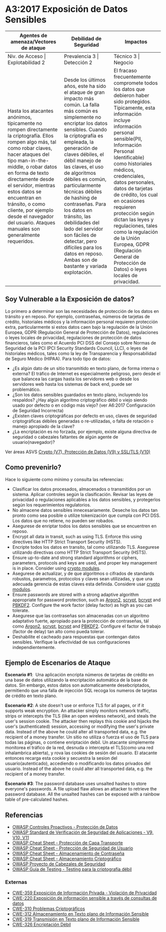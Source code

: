 # A3:2017 Exposición de Datos Sensibles

| Agentes de amenaza/Vectores de ataque | Debilidad de Seguridad           | Impactos               |
| -- | -- | -- |
| Niv. de Acceso  \| Explotabilidad 2 | Prevalencia 3 \| Detección 2 | Técnico 3 \| Negocio |
| Hasta los atacantes anónimos, típicamente no rompen directamente la criptografía. Ellos rompen algo más, tal como robar claves, hacer ataques del tipo man-in-the-middle, o robar datos en forma de texto directamente desde el servidor, mientras estos datos se encuentran en tránsito, o como cliente, por ejemplo desde el navegador del usuario. Ataques manuales son generalmente requeridos. | Desde los últimos años, este ha sido el ataque de gran impacto más común. La falla más común es simplemente no encriptar los datos sensibles. Cuando la criptografía es empleada, la generación de claves débiles, el débil manejo de las claves, el uso de algoritmos débiles es común, particularmente técnicas débiles de hashing de contraseñas. Para los datos en tránsito, las debilidades del lado del servidor son fáciles de detectar, pero difíciles para los datos en reposo. Ambas son de bastante y variada explotación. | El fracaso frecuentemente compromete todos los datos que debieron haber sido protegidos. Típicamente, esta información incluye información personal sensible(PII, Información Personal Identificable) como  historiales médicos, credenciales, datos personales, datos de tarjetas de crédito, los cual en ocasiones requieren protección según dictan las leyes y regulaciones, tales como la regulación de la Unión Europea, GDPR (Regulación General de Protección de Datos) o leyes locales de privacidad. |

## Soy Vulnerable a la Exposición de datos?

Lo primero a determinar son las necesidades de protección de los datos en tránsito y en reposo. Por ejemplo, contraseñas, números de tarjetas de crédito, historiales médicos y la información personal requieren protección extra, particularmente si estos datos caen bajo la regulación de la Unión Europea, GDPR (Regulación General de Protección de Datos), regulaciones o leyes locales de privacidad, regulaciones de protección de datos financieros, tales como el Acuerdo PCI DSS del Consejo sobre Normas de Seguridad de la PCI (PCI Security Standards Council, LLC), o leyes de historiales médicos, tales como la ley de Transparencia y Responsabilidad de Seguro Médico (HIPAA). Para todo tipo de datos:

* ¿Es algún dato de un sitio transmitido en texto plano, de forma interna o externa? El tráfico de Internet es especialmente peligroso, pero desde el que balancea las cargas hasta los servidores web o desde los servidores web hasta los sistemas de back end, puede ser problemático.
* ¿Son los datos sensibles guardados en texto plano, incluyendo los respaldos?
¿Hay algún algoritmo criptográfico débil o viejo siendo usado por defecto o en código más viejo? (ver A6:2017 Configuración de Seguridad Incorrecta)
* ¿Existen claves criptográficas por defecto en uso, claves de seguridad criptográficas débiles generadas o re-utilizadas, o falta de rotación o manejo apropiado de la clave?
* ¿La encriptación es no forzada, por ejemplo, existe alguna directiva de seguridad o cabezales faltantes de algún agente de usuario(navegador)?

Ver áreas ASVS [Crypto (V7), Protección de Datos (V9) y SSL/TLS (V10)](https://www.owasp.org/index.php/ASVS)

## Como prevenirlo?

Hace lo siguiente como mínimo y consulta las referencias:

* Clasificar los datos procesados, almacenados o transmitidos por un sistema. Aplicar controles según la clasificación.
Revisar las leyes de privacidad o regulaciones aplicables a los datos sensibles, y protegerlos según los requerimientos regulatorios.
* No almacene datos sensibles innecesariamente. Deseche los datos tan pronto como sea posible o utilize tokenización que cumpla con PCI DSS. Los datos que no retiene, no pueden ser robados.
* Asegurese de enriptar todos los datos sensibles que se encuentren en reposo.
* Encrypt all data in transit, such as using TLS. Enforce this using directives like HTTP Strict Transport Security (HSTS).
* Encripte todos los datos en transito, tal como utilizando TLS. Asegurese utilizando directivas como HTTP Strict Transport Security (HSTS).
* Ensure up-to-date and strong standard algorithms or ciphers, parameters, protocols and keys are used, and proper key management is in place. Consider using [crypto modules](http://csrc.nist.gov/groups/STM/cmvp/documents/140-1/140val-all.htm).
* Asegurese de actualizar, y de que algoritmos o cifrados de standards robustos, parametros, protocolos y claves sean utilizadas, y que una adecuada gerencia de estas claves esta definida. Considere usar [crypto modulos](http://csrc.nist.gov/groups/STM/cmvp/documents/140-1/140val-all.htm).
* Ensure passwords are stored with a strong adaptive algorithm appropriate for password protection, such as [Argon2](https://www.cryptolux.org/index.php/Argon2), [scrypt](http://en.wikipedia.org/wiki/Scrypt), [bcrypt](http://en.wikipedia.org/wiki/Bcrypt) and [PBKDF2](http://en.wikipedia.org/wiki/PBKDF2). Configure the work factor (delay factor) as high as you can tolerate.
* Asegurese que las contraseñas son almacenadas con un algoritmo adaptativo fuerte, apropiado para la protección de contraseñas, tál como [Argon2](https://www.cryptolux.org/index.php/Argon2), [scrypt](http://en.wikipedia.org/wiki/Scrypt), [bcrypt](http://en.wikipedia.org/wiki/Bcrypt) and [PBKDF2](http://en.wikipedia.org/wiki/PBKDF2). Configure el factor de trabajo (factor de delay) tan alto como pueda tolerar.
* Deshabilite el cacheado para respuestas que contengan datos sensibles.
Verifique la efectividad de sus configuraciones independientemente.


## Ejemplo de Escenarios de Ataque

**Escenario #1**:  Una aplicación encripta números de tarjetas de crédito en una base de datos utilizando la encriptación automática de la base de datos. Sin embargo, estos datos son automaticamente desebcriptados, permitiendo que una falla de injección SQL recoga los numeros de tarjetas de crédito en texto plano. 

**Escenario #2**: A site doesn't use or enforce TLS for all pages, or if it supports weak encryption. An attacker simply monitors network traffic, strips or intercepts the TLS (like an open wireless network), and steals the user's session cookie. The attacker then replays this cookie and hijacks the user's (authenticated) session, accessing or modifying the user's private data. Instead of the above he could alter all transported data, e.g. the recipient of a money transfer.
Un sitio no utiliza o fuerza el uso de TLS para todas las páginas, o contiene enriptación debil. Un atacante simplemente monitorea el tráfico de la red, desnuda o intercepta el TLS(como una red inhalambrica abierta), y rova las cookies de sesión del usuario. El atacante entonces recarga esta cookie y secuestra la sesion del usuario(autenticado), accediendo o modificando los datos privados del usuario. Instead of the above he could alter all transported data, e.g. the recipient of a money transfer.

**Escenario #3**: The password database uses unsalted hashes to store everyone's passwords. A file upload flaw allows an attacker to retrieve the password database. All the unsalted hashes can be exposed with a rainbow table of pre-calculated hashes.

## Referencias


* [OWASP Controles Proactivos - Protección de Datos](https://www.owasp.org/index.php/OWASP_Proactive_Controls#7:_Protect_Data)
* [OWASP Standard de Verificación de Seguridad de Aplicaciones - V9, V10, V11](https://www.owasp.org/index.php/Category:OWASP_Application_Security_Verification_Standard_Project)
* [OWASP Cheat Sheet - Protección de Capa Transporte](https://www.owasp.org/index.php/Transport_Layer_Protection_Cheat_Sheet)
* [OWASP Cheat Sheet - Protección de Seguridad de Usuario](https://www.owasp.org/index.php/User_Privacy_Protection_Cheat_Sheet)
* [OWASP Cheat Sheet - Almacenamiento de Contraseña](https://www.owasp.org/index.php/Password_Storage_Cheat_Sheet)
* [OWASP Cheat Sheet - Almacenamiento Criptográfico](https://www.owasp.org/index.php/Cryptographic_Storage_Cheat_Sheet)
* [OWASP Proyecto de Cabezales de Seguridad](https://www.owasp.org/index.php/OWASP_Secure_Headers_Project)
* [OWASP Guía de Testing - Testing para la criptografía débil](https://www.owasp.org/index.php/Testing_for_weak_Cryptography)

### Externas

* [CWE-359 Exposición de Información Privada - Violación de Privacidad](https://cwe.mitre.org/data/definitions/359.html)
* [CWE-220 Exposición de información sensible a través de consultas de datos](https://cwe.mitre.org/data/definitions/220.html)
* [CWE-310 Problemas Criptográficos](https://cwe.mitre.org/data/definitions/310.html)
* [CWE-312 Almacenamiento en Texto plano de Información Sensible](https://cwe.mitre.org/data/definitions/312.html)
* [CWE-319 Transmisión en Texto plano de Información Sensible](https://cwe.mitre.org/data/definitions/319.html)
* [CWE-326 Encriptación Débil](https://cwe.mitre.org/data/definitions/326.html)
